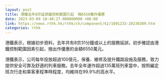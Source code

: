 ```yaml
---
layout: post
title: 港鐵去年8宗延誤屬控制範圍引起　撥6550萬作優惠
date: 2023-03-09 18:40:27.000000000 +08:00
link: https://news.rthk.hk/rthk/ch/component/k2/1691233-20230309.htm
categories: rthk
---
```


港鐵表示，根據初步資料，去年共有8宗31分鐘或以上的服務延誤，初步確認由港鐵控制範圍因素引起，撥出作優惠的金額6550萬元。

港鐵表示，公司每年投放超過100億元，保養、維修及提升鐵路設施及服務，致力提供安全可靠及舒適的列車服務。去年全年運作超過135萬班列車當中，按照編定班次行走和乘客車程準時程度，均維持在99.9%的高水平。
